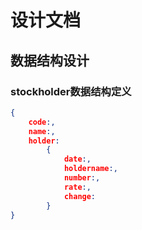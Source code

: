 # 设计文档

## 数据结构设计
### stockholder数据结构定义
```json
{
    code:,
    name:,
    holder:
        {
            date:,
            holdername:,
            number:,
            rate:,
            change:
        }
}
```
